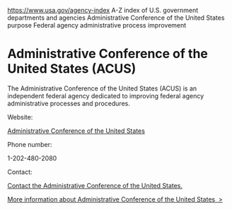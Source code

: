 

https://www.usa.gov/agency-index
A-Z index of U.S. government departments and agencies
Administrative Conference of the United States purpose
Federal agency administrative process improvement

# Administrative Conference of the United States (ACUS)

The Administrative Conference of the United States (ACUS) is an independent federal agency dedicated to improving federal agency administrative processes and procedures.

Website:

[Administrative Conference of the United States](https://www.acus.gov/)

Phone number:

1-202-480-2080

Contact:

[Contact the Administrative Conference of the United States.](https://www.acus.gov/)

[More information about Administrative Conference of the United States  >](https://www.usa.gov/agencies/administrative-conference-of-the-united-states)
